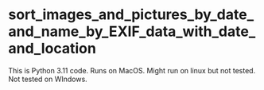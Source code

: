 # sort_images_and_pictures_by_date_and_name_by_EXIF_data_with_date_and_location
This is Python 3.11 code. Runs on MacOS. Might run on linux but not tested. Not tested on WIndows.
